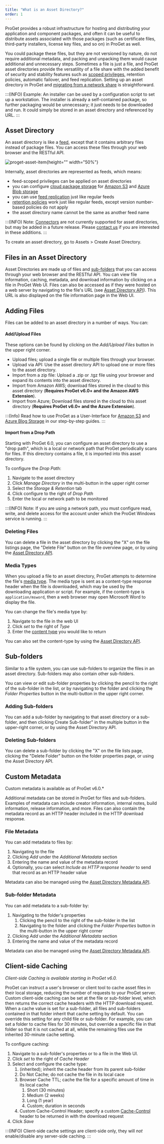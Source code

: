 ```yaml
---
title: "What is an Asset Directory?"
order: 1
---
```


ProGet provides a robust infrastructure for hosting and distributing your application and component packages, and often it can be useful to distribute assets associated with those packages (such as certificate files, third-party installers, license key files, and so on) in ProGet as well.

You could package these files, but they are not versioned by nature, do not require additional metadata, and packing and unpacking them would cause additional and unnecessary steps. Sometimes a file is just a file, and ProGet asset directories provide the versatility of a file share with the added benefit of security and stability features such as [scoped privileges](/docs/proget/administration-security), retention policies, automatic failover, and feed replication. Setting up an asset directory in ProGet and [migrating from a network share](/docs/proget/asset-directories-file-storage/proget-howto-migrating-from-a-network-share-to-hosted-files) is straightforward. 

:::(INFO)
Example: An installer can be used by a configuration script to set up a workstation. The installer is already a self-contained package, so further packaging would be unnecessary; it just needs to be downloaded and run. It could simply be stored in an asset directory and referenced by URL.
::: 

## Asset Directory

An asset directory is like a [feed](/docs/proget/feeds/feed-overview), except that it contains arbitrary files instead of package files. You can access these files through your web browser and the RESTful API.

![proget-asset-item](/resources/docs/proget-asset-item.png){height="" width="50%"}

Internally, asset directories are represented as feeds, which means:

- feed-scoped privileges can be applied on asset directories
- you can configure [cloud package storage](/docs/proget/advanced-features/proget-advanced-cloud-storage) for [Amazon S3](/docs/proget/advanced-features/proget-howto-amazon-s3-ui) and [Azure Blob storage](/docs/proget/advanced-features/proget-howto-azure-blob-ui)
- you can use [feed replication](/docs/proget/replication-feed-mirroring/proget-advanced-feed-replication) just like regular feeds
- [retention policies](/docs/proget/administration/retention-rules) work just like regular feeds, except version number-based policies do not apply
- the asset directory name cannot be the same as another feed name

:::(INFO)
Note: [Connectors](/docs/proget/feeds/connector-overview) are not currently supported for asset directories, but may be added in a future release. Please [contact us](https://inedo.com/contact) if you are interested in these additions.
:::

To create an asset directory, go to Assets > Create Asset Directory.

## Files in an Asset Directory

Asset Directories are made up of files and [sub-folders](#subfolders) that you can access through your web browser and the RESTful API. You can view file information, caching, metadata, and download information by clicking on a file in ProGet Web UI. Files can also be accessed as if they were hosted on a web server by navigating to the file's URL (see [Asset Directory API](/docs/proget/api/assets)). This URL is also displayed on the file information page in the Web UI.

## Adding Files

Files can be added to an asset directory in a number of ways. You can:

#### Add/Upload Files

These options can be found by clicking on the _Add/Upload Files_ button in the upper right corner.

- Upload files; upload a single file or multiple files through your browser.
- Upload via API: Use the asset directory API to upload one or more files to the asset directory.
- Import from a zip file: Upload a .zip or .tgz file using your browser and expand its contents into the asset directory.
- Import from Amazon AWS; download files stored in the cloud to this asset directory (**Requires ProGet v6.0+ and the Amazon AWS Extension**).
- Import from Azure; Download files stored in the cloud to this asset directory (**Requires ProGet v6.0+ and the Azure Extension**).

:::(Info) 
Read how to use ProGet as a User-Interface for [Amazon S3](/docs/proget/advanced-features/proget-howto-amazon-s3-ui) and [Azure Blog Storage](/docs/proget/advanced-features/proget-howto-azure-blob-ui) in our step-by-step guides.
:::

#### Import from a Drop Path

Starting with ProGet 6.0, you can configure an asset directory to use a "drop path", which is a local or network path that ProGet periodically scans for files. If this directory contains a file, it is imported into this asset directory.

To configure the _Drop Path_:
1. Navigate to the asset directory
1. Click _Manage Directory_ in the multi-button in the upper right corner 
1. Select the _Storage & Retention_ tab
1. Click configure to the right of _Drop Path_
1. Enter the local or network path to be monitored

:::(INFO)
Note: If you are using a network path, you must configure read, write, and delete access for the account under which the ProGet Windows service is running.
:::

### Deleting Files 

You can delete a file in the asset directory by clicking the "X" on the file listings page, the "Delete File" button on the file overview page, or by using the [Asset Directory API](/docs/proget/api/assets).

### Media Types

When you upload a file to an asset directory, ProGet attempts to determine the file's [media type](https://en.wikipedia.org/wiki/Media_type). The media type is sent as a content-type response header when the file is downloaded, which may be used by the downloading application or script.  For example, if the content-type is `application/msword`, then a web browser may open Microsoft Word to display the file. 

You can change the file's media type by:
1. Navigate to the file in the web UI
1. Click _set_ to the right of _Type_
1. Enter the [content type](https://en.wikipedia.org/wiki/Media_type) you would like to return

You can also set the content-type by using the [Asset Directory API](/docs/proget/api/assets).

## Sub-folders

Similar to a file system, you can use sub-folders to organize the files in an asset directory. Sub-folders may also contain other sub-folders.

You can view or edit sub-folder properties by clicking the pencil to the right of the sub-folder in the list, or by navigating to the folder and clicking the _Folder Properties_ button in the multi-button in the upper right corner.

### Adding Sub-folders

You can add a sub-folder by navigating to that asset directory or a sub-folder, and then clicking Create Sub-folder" in the multiple button in the upper-right corner, or by using the Asset Directory API.

### Deleting Sub-folders

You can delete a sub-folder by clicking the "X" on the file lists page, clicking the "Delete Folder" button on the folder properties page, or using the Asset Directory API.

## Custom Metadata 
Custom metadata is available as of ProGet v6.0.*

Additional metadata can be stored in ProGet for files and sub-folders. Examples of metadata can include creator information, internal notes, build information, release information, and more. Files can also contain the metadata record as an HTTP header included in the HTTP download response.

### File Metadata

You can add metadata to files by:
1. Navigating to the file
1. Clicking _Add_ under the _Additional Metadata_ section
1. Entering the name and value of the metadata record
1. Optionally, you can select _Include as HTTP response header_ to send that record as an HTTP header value

Metadata can also be managed using the [Asset Directory Metadata API](/docs/proget/api/assets/metadata-endpoints/proget-api-assets-metadata-set).

### Sub-folder Metadata

You can add metadata to a sub-folder by:
1. Navigating to the folder's properties
    1. Clicking the pencil to the right of the sub-folder in the list 
    1. Navigating to the folder and clicking the _Folder Properties_ button in the multi-button in the upper right corner
1. Clicking _Add_ under the _Additional Metadata_ section
1. Entering the name and value of the metadata record

Metadata can also be managed using the [Asset Directory Metadata API](/docs/proget/api/assets/metadata-endpoints/proget-api-assets-metadata-set).

## Client-side Caching 
*Client-side Caching is available starting in ProGet v6.0.*

ProGet can instruct a user's browser or client tool to cache asset files in their local storage, reducing the number of requests to your ProGet server. Custom client-side caching can be set at the file or sub-folder level, which then returns the correct cache headers with the HTTP download request. When a cache value is set for a sub-folder, all files and sub-folders contained in that folder inherit that cache setting by default. You can override this setting for any child file or sub-folder. For example, you can set a folder to cache files for 30 minutes, but override a specific file in that folder so that it is not cached at all, while the remaining files use the inherited 30-minute cache setting.

To configure caching:
1. Navigate to a sub-folder's properties or to a file in the Web UI.
2. Click _set_ to the right of _Cache Header_
3. Select and configure the cache type:
    1. (inherited); inherit the cache header from its parent sub-folder
    1. Do Not Cache; do not cache the file in its local cace
    1. Browser Cache TTL; cache the file for a specific amount of time in its local cache
        1. Short (30 minutes)
        2. Medium (2 weeks)
        3. Long (1 year)
        1. Custom; duration in seconds
    1. Custom Cache-Control Header; specify a custom [Cache-Control](https://developer.mozilla.org/en-US/docs/Web/HTTP/Headers/Cache-Control) header to be returned in with the download request
1. Click _Save_

:::(INFO)
Client-side cache settings are client-side only, they will _not_ enable/disable any server-side caching.
:::

